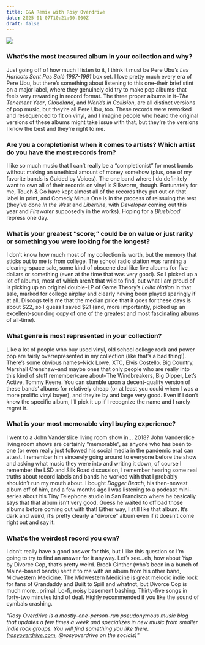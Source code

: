 ```yaml
---
title: Q&A Remix with Rosy Overdrive
date: 2025-01-07T10:21:00.000Z
draft: false
---
```

![](/images/upload/ubu.png)

### What’s the most treasured album in your collection and why?

Just going off of how much I listen to it, I think it must be Pere Ubu’s *Les Haricots Sont Pas Salé 1987-1991* box set. I love pretty much every era of Pere Ubu, but there’s something about listening to this one–their brief stint on a major label, where they genuinely did try to make pop albums–that feels very rewarding in record format. The three proper albums in it–*The Tenement Year*, *Cloudland*, and *Worlds in Collision*, are all distinct versions of pop music, but they’re all Pere Ubu, too. These records were reworked and resequenced to fit on vinyl, and I imagine people who heard the original versions of these albums might take issue with that, but they’re the versions I know the best and they’re right to me.

### Are you a completionist when it comes to artists? Which artist do you have the most records from?

I like so much music that I can’t really be a “completionist” for most bands without making an unethical amount of money somehow (plus, one of my favorite bands is Guided by Voices). The one band where I do definitely want to own all of their records on vinyl is Silkworm, though. Fortunately for me, Touch & Go have kept almost all of the records they put out on that label in print, and Comedy Minus One is in the process of reissuing the rest (they’ve done *In the West* and *Libertine*, with *Developer* coming out this year and *Firewater* supposedly in the works). Hoping for a *Blueblood* repress one day.

### What is your greatest “score;” could be on value or just rarity or something you were looking for the longest?

I don’t know how much most of my collection is worth, but the memory that sticks out to me is from college. The school radio station was running a clearing-space sale, some kind of obscene deal like five albums for five dollars or something (even at the time that was very good). So I picked up a lot of albums, most of which aren’t that wild to find, but what I am proud of is picking up an original double-LP of Game Theory’s *Lolita Nation* in that sale, marked for college airplay and clearly having been played sparingly if at all. Discogs tells me that the median price that it goes for these days is about $22, so I guess I saved $21 (and, more importantly, picked up an excellent-sounding copy of one of the greatest and most fascinating albums of all-time).

### What genre is most represented in your collection?

Like a lot of people who buy used vinyl, old school college rock and power pop are fairly overrepresented in my collection (like that’s a bad thing!). There’s some obvious names–Nick Lowe, XTC, Elvis Costello, Big Country, Marshall Crenshaw–and maybe ones that only people who are really into this kind of stuff remember/care about–The Windbreakers, Big Dipper, Let’s Active, Tommy Keene. You can stumble upon a decent-quality version of these bands’ albums for relatively cheap (or at least you could when I was a more prolific vinyl buyer), and they’re by and large very good. Even if I don’t know the specific album, I’ll pick it up if I recognize the name and I rarely regret it.

### What is your most memorable vinyl buying experience?

I went to a John Vanderslice living room show in… 2018? John Vanderslice living room shows are certainly “memorable”, as anyone who has been to one (or even really just followed his social media in the pandemic era) can attest. I remember him sincerely going around to everyone before the show and asking what music they were into and writing it down, of course I remember the LSD and Silk Road discussion, I remember hearing some real truths about record labels and bands he worked with that I probably shouldn’t run my mouth about. I bought *Dagger Beach*, his then-newest album off of him, and a few months ago I was listening to a podcast mini-series about his Tiny Telephone studio in San Francisco where he basically says that that album isn’t very good. Guess he waited to offload those albums before coming out with that! Either way, I still like that album. It’s dark and weird, it’s pretty clearly a “divorce” album even if it doesn’t come right out and say it.

### What’s the weirdest record you own?

I don’t really have a good answer for this, but I like this question so I’m going to try to find an answer for it anyway. Let’s see…eh, how about *Yup* by Divorce Cop, that’s pretty weird. Brock Ginther (who’s been in a bunch of Maine-based bands) sent it to me with an album from his other band, Midwestern Medicine. The Midwestern Medicine is great melodic indie rock for fans of Grandaddy and Built to Spill and whatnot, but Divorce Cop is much more…primal. Lo-fi, noisy basement bashing. Thirty-five songs in forty-two minutes kind of deal. Highly recommended if you like the sound of cymbals crashing. 

*"Rosy Overdrive is a mostly-one-person-run pseudonymous music blog that updates a few times a week and specializes in new music from smaller indie rock groups. You will find something you like there. ([rosyoverdrive.com](<>), @rosyoverdrive on the socials)"*
